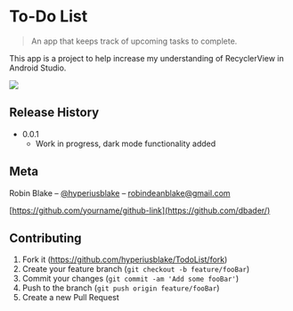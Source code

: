# To-Do List
> An app that keeps track of upcoming tasks to complete.

This app is a project to help increase my understanding of RecyclerView in Android Studio.

![](header.PNG)

## Release History

* 0.0.1
    * Work in progress, dark mode functionality added

## Meta

Robin Blake – [@hyperiusblake](https://medium.com/hyperiusblake) – robindeanblake@gmail.com

[https://github.com/yourname/github-link](https://github.com/dbader/)

## Contributing

1. Fork it (<https://github.com/hyperiusblake/TodoList/fork>)
2. Create your feature branch (`git checkout -b feature/fooBar`)
3. Commit your changes (`git commit -am 'Add some fooBar'`)
4. Push to the branch (`git push origin feature/fooBar`)
5. Create a new Pull Request
